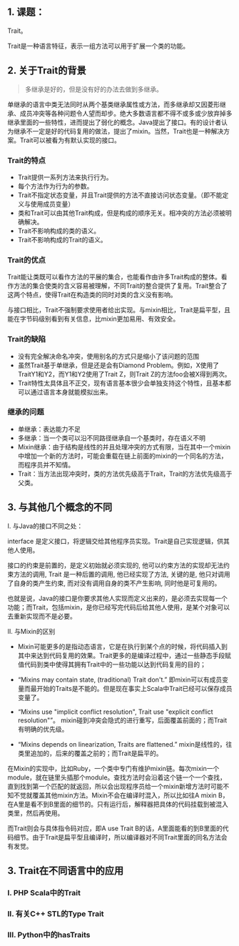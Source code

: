 ## 1. 课题：

Trait。

Trait是一种语言特征，表示一组方法可以用于扩展一个类的功能。


## 2. 关于Trait的背景

> 多继承是好的，但是没有好的办法去做到多继承。

单继承的语言中类无法同时从两个基类继承属性或方法，而多继承却又因菱形继承、成员冲突等各种问题令人望而却步。绝大多数语言都不得不或多或少放弃掉多继承里面的一些特性，进而提出了弱化的概念。Java提出了接口。有的设计者认为继承不一定是好的代码复用的做法，提出了mixin。当然，Trait也是一种解决方案。Trait可以被看为有默认实现的接口。



### Trait的特点

* Trait提供一系列方法来执行行为。
* 每个方法作为行为的参数。
* Trait不指定状态变量，并且Trait提供的方法不直接访问状态变量。（即不能定义与使用成员变量）
* 类和Trait可以由其他Trait构成，但是构成的顺序无关。相冲突的方法必须被明确解决。
* Trait不影响构成的类的语义。
* Trait不影响构成的Trait的语义。

### Trait的优点

Trait能让类既可以看作方法的平展的集合，也能看作由许多Trait构成的整体。看作方法的集合使类的含义容易被理解，不同Trait的整合提供了复用。Trait整合了这两个特点，使得Trait在构造类的同时对类的含义没有影响。

与接口相比，Trait不强制要求使用者给出实现。与mixin相比，Trait是扁平型，且能在字节码级别看到有关信息，比mixin更加易用、有效安全。


### Trait的缺陷

* 没有完全解决命名冲突，使用别名的方式只是缩小了该问题的范围
* 虽然Trait基于单继承，但是还是会有Diamond Problem。例如，X使用了TraitY1和Y2，而Y1和Y2使用了Trait Z，则Trait Z的方法foo会被X得到两次。
* Trait特性太具体且不正交，现有语言基本很少会单独支持这个特性，且基本都可以通过语言本身就能模拟出来。



### 继承的问题

* 单继承：表达能力不足
* 多继承：当一个类可以沿不同路径继承自一个基类时，存在语义不明
* Mixin继承：由于结构是线性的并且处理冲突的方式有限，当在其中一个mixin中增加一个新的方法时，可能会重载在链上前面的mixin的一个同名的方法，而程序员并不知情。
* Trait：当方法出现冲突时，类的方法优先级高于Trait，Trait的方法优先级高于父类。


## 3. 与其他几个概念的不同


I. 与Java的接口不同之处：

interface 是定义接口，将逻辑交给其他程序员实现。Trait是自己实现逻辑，供其他人使用。

接口的约束是前置的，是定义初始就必须实现的, 他可以约束方法的实现却无法约束方法的调用, Trait 是一种后置的调用, 他已经实现了方法, 关键的是, 他只对调用了自身的类产生约束, 而对没有调用自身的类不产生影响, 同时他是可复用的。

也就是说，Java的接口是你要求其他人实现而定义出来的，是必须去实现每一个功能；而Trait，包括mixin，是你已经写完代码后给其他人使用，是某个对象可以去重新实现而不是必要。

II. 与Mixin的区别

* Mixin可能更多的是指动态语言，它是在执行到某个点的时候，将代码插入到其中来达到代码复用的效果。Trait更多的是编译过程中，通过一些静态手段赋值代码到类中使得其拥有Trait中的一些功能以达到代码复用的目的；

* “Mixins may contain state, (traditional) Trait don't.” 即mixin可以有成员变量而最开始的Traits是不能的。但是现在事实上Scala中Trait已经可以保存成员变量了。 

* “Mixins use "implicit conflict resolution", Trait use "explicit conflict resolution"”。 mixin碰到冲突会隐式的进行重写，后面覆盖前面的；而Trait有明确的优先级。

* “Mixins depends on linearization, Traits are flattened.” mixin是线性的，往类里追加的，后来的覆盖之前的；而Trait是扁平的。

在Mixin的实现中，比如Ruby，一个类中专门有维护mixin链。每次mixin一个module，就在链里头插那个module。查找方法时会沿着这个链一个一个查找，直到找到第一个匹配的就返回，所以会出现程序员给一个mixin新增方法时可能不知不觉就覆盖其他mixin方法。Mixin不会在编译时混入，所以比如往A mixin B，在A里是看不到B里面的细节的。只有运行后，解释器把具体的代码挂载到被混入类里，然后再使用。

而Trait则会与具体指令码对应，即A use Trait B的话，A里面能看的到B里面的代码细节。由于Trait是扁平型且编译时，所以编译器对不同Trait里面的同名方法会有发觉。



## 3. Trait在不同语言中的应用

### I. PHP Scala中的Trait



### II. 有关C++ STL的Type Trait


### III. Python中的hasTraits


